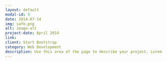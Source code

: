 ```yaml
---
layout: default
modal-id: 5
date: 2014-07-14
img: safe.png
alt: image-alt
project-date: April 2014
link:
client: Start Bootstrap
category: Web Development
description: Use this area of the page to describe your project. Lorem ipsum dolor sit amet, consectetur adipisicing elit. Mollitia neque assumenda ipsam nihil, molestias magnam, recusandae quos quis inventore quisquam velit asperiores, vitae? Reprehenderit soluta, eos quod consequuntur itaque. Nam.
---
```

